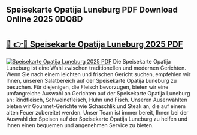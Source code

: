 ## Speisekarte Opatija Luneburg PDF Download Online 2025 0DQ8D

# <h2><a href="http://gc9gbz.nevu.top/?p=Speisekarte+Opatija+Luneburg">🔗 👉🔴 Speisekarte Opatija Luneburg 2025 PDF</a></h2>

[![Speisekarte Opatija Luneburg 2025 PDF](https://i.imgur.com/dBaPXMq.png)](http://gc9gbz.nevu.top/?p=Speisekarte+Opatija+Luneburg)
Die Speisekarte Opatija Luneburg ist eine Wahl zwischen traditionellen und modernen Gerichten. Wenn Sie nach einem leichten und frischen Gericht suchen, empfehlen wir Ihnen, unseren Salatbereich auf der Speisekarte Opatija Luneburg zu besuchen. Für diejenigen, die Fleisch bevorzugen, bieten wir eine umfangreiche Auswahl an Gerichten auf der Speisekarte Opatija Luneburg an: Rindfleisch, Schweinefleisch, Huhn und Fisch. Unseren Auserwählten bieten wir Gourmet-Gerichte wie Schaschlik und Steak an, die auf einem alten Feuer zubereitet werden. Unser Team ist immer bereit, Ihnen bei der Auswahl der Speisen auf der Speisekarte Opatija Luneburg zu helfen und Ihnen einen bequemen und angenehmen Service zu bieten.
